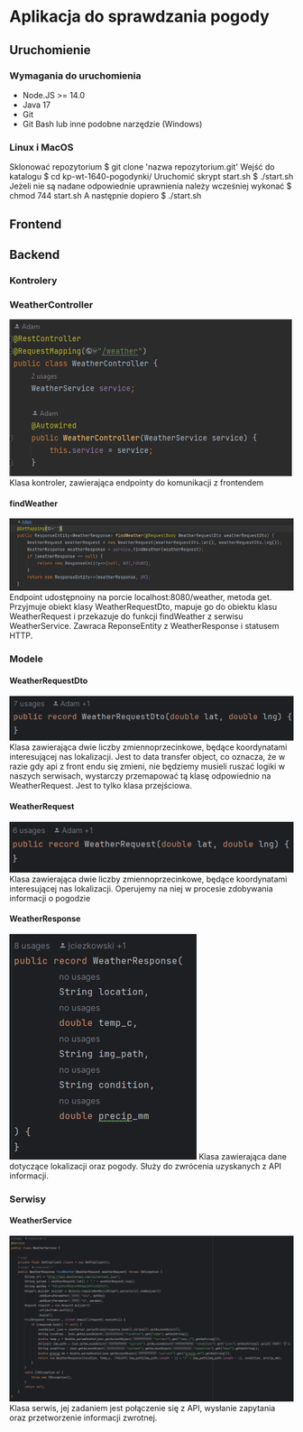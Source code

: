 # Aplikacja do sprawdzania pogody

## Uruchomienie
### Wymagania do uruchomienia
* Node.JS >= 14.0
* Java 17
* Git
* Git Bash lub inne podobne narzędzie (Windows)

### Linux i MacOS
Sklonować repozytorium
$ git clone 'nazwa repozytorium.git'
Wejść do katalogu
$ cd kp-wt-1640-pogodynki/
Uruchomić skrypt start.sh
$ ./start.sh
Jeżeli nie są nadane odpowiednie uprawnienia należy wcześniej wykonać
$ chmod 744 start.sh
A następnie dopiero
$ ./start.sh
## Frontend

## Backend
### Kontrolery
### WeatherController 
![img_1.png](img_1.png)
Klasa kontroler, zawierająca endpointy do komunikacji z frontendem
#### findWeather
![img.png](img.png)
Endpoint udostępnoiny na porcie localhost:8080/weather, metoda get. Przyjmuje obiekt klasy WeatherRequestDto,
mapuje go do obiektu klasu WeatherRequest i przekazuje do funkcji findWeather z serwisu WeatherService.
Zawraca ReponseEntity z WeatherResponse i statusem HTTP.

### Modele
#### WeatherRequestDto
![img_2.png](img_2.png)
Klasa zawierająca dwie liczby zmiennoprzecinkowe, będące koordynatami interesującej nas lokalizacji. Jest to data transfer
object, co oznacza, że w razie gdy api z front endu się zmieni, nie będziemy musieli ruszać logiki
w naszych serwisach, wystarczy przemapować tą klasę odpowiednio na WeatherRequest. Jest to tylko
klasa przejściowa.

#### WeatherRequest
![img_3.png](img_3.png)
Klasa zawierająca dwie liczby zmiennoprzecinkowe, będące koordynatami interesującej nas lokalizacji. Operujemy na niej
w procesie zdobywania informacji o pogodzie

#### WeatherResponse
![img_4.png](img_4.png)
Klasa zawierająca dane dotyczące lokalizacji oraz pogody. Służy do zwrócenia uzyskanych z API informacji.

### Serwisy
#### WeatherService
![img_5.png](img_5.png)
Klasa serwis, jej zadaniem jest połączenie się z API, wysłanie zapytania oraz przetworzenie informacji zwrotnej.
